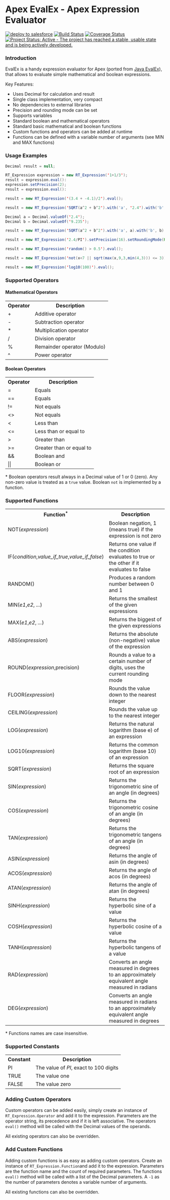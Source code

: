 # Apex EvalEx - Apex Expression Evaluator

[![deploy to salesforce](https://img.shields.io/badge/salesforce-deploy-blue.svg)](https://githubsfdeploy.herokuapp.com)
[![Build Status](https://img.shields.io/travis/jdcrensh/apex-evalex.svg)](https://travis-ci.org/jdcrensh/apex-evalex)
[![Coverage Status](https://img.shields.io/coveralls/jdcrensh/apex-evalex.svg)](https://coveralls.io/github/jdcrensh/apex-evalex?branch=master)
[![Project Status: Active - The project has reached a stable, usable state and is being actively developed.](http://www.repostatus.org/badges/latest/active.svg)](http://www.repostatus.org/#active)

### Introduction

EvalEx is a handy expression evaluator for Apex (ported from [Java EvalEx](https://github.com/uklimaschewski/EvalEx)),
that allows to evaluate simple mathematical and boolean expressions.

Key Features:
- Uses Decimal for calculation and result
- Single class implementation, very compact
- No dependencies to external libraries
- Precision and rounding mode can be set
- Supports variables
- Standard boolean and mathematical operators
- Standard basic mathematical and boolean functions
- Custom functions and operators can be added at runtime
- Functions can be defined with a variable number of arguments (see MIN and MAX functions)


### Usage Examples

```java
Decimal result = null;

RT_Expression expression = new RT_Expression('1+1/3');
result = expression.eval():
expression.setPrecision(2);
result = expression.eval():

result = new RT_Expression('(3.4 + -4.1)/2').eval();

result = new RT_Expression('SQRT(a^2 + b^2').with('a', '2.4').with('b', '9.253').eval();

Decimal a = Decimal.valueOf('2.4');
Decimal b = Decimal.valueOf('9.235');

result = new RT_Expression('SQRT(a^2 + b^2').with('a', a).with('b', b).eval();

result = new RT_Expression('2.4/PI').setPrecision(16).setRoundingMode(RoundingMode.UP).eval();

result = new RT_Expression('random() > 0.5').eval();

result = new RT_Expression('not(x<7 || sqrt(max(x,9,3,min(4,3))) <= 3))').with('x', '22.9').eval();

result = new RT_Expression('log10(100)').eval();
```

### Supported Operators

#### Mathematical Operators

<table>
  <tr><th>Operator</th><th>Description</th></tr>
  <tr><td>+</td><td>Additive operator</td></tr>
  <tr><td>-</td><td>Subtraction operator</td></tr>
  <tr><td>*</td><td>Multiplication operator</td></tr>
  <tr><td>/</td><td>Division operator</td></tr>
  <tr><td>%</td><td>Remainder operator (Modulo)</td></tr>
  <tr><td>^</td><td>Power operator</td></tr>
</table>


#### Boolean Operators

<table>
  <tr><th>Operator</th><th>Description</th></tr>
  <tr><td>=</td><td>Equals</td></tr>
  <tr><td>==</td><td>Equals</td></tr>
  <tr><td>!=</td><td>Not equals</td></tr>
  <tr><td>&lt;&gt;</td><td>Not equals</td></tr>
  <tr><td>&lt;</td><td>Less than</td></tr>
  <tr><td>&lt;=</td><td>Less than or equal to</td></tr>
  <tr><td>&gt;</td><td>Greater than</td></tr>
  <tr><td>&gt;=</td><td>Greater than or equal to</td></tr>
  <tr><td>&amp;&amp;</td><td>Boolean and</td></tr>
  <tr><td>||</td><td>Boolean or</td></tr>
</table>

\* Boolean operators result always in a Decimal value of 1 or 0 (zero). Any non-zero value is treated as a `true`
value. Boolean `not` is implemented by a function.

### Supported Functions

<table>
  <tr><th>Function<sup>*</sup></th><th>Description</th></tr>
  <tr><td>NOT(<i>expression</i>)</td><td>Boolean negation, 1 (means true) if the expression is not zero</td></tr>
  <tr><td>IF(<i>condition</i>,<i>value_if_true</i>,<i>value_if_false</i>)</td><td>Returns one value if the condition evaluates to true or the other if it evaluates to false</td></tr>
  <tr><td>RANDOM()</td><td>Produces a random number between 0 and 1</td></tr>
  <tr><td>MIN(<i>e1</i>,<i>e2</i>, <i>...</i>)</td><td>Returns the smallest of the given expressions</td></tr>
  <tr><td>MAX(<i>e1</i>,<i>e2</i>, <i>...</i>)</td><td>Returns the biggest of the given expressions</td></tr>
  <tr><td>ABS(<i>expression</i>)</td><td>Returns the absolute (non-negative) value of the expression</td></tr>
  <tr><td>ROUND(<i>expression</i>,precision)</td><td>Rounds a value to a certain number of digits, uses the current rounding mode</td></tr>
  <tr><td>FLOOR(<i>expression</i>)</td><td>Rounds the value down to the nearest integer</td></tr>
  <tr><td>CEILING(<i>expression</i>)</td><td>Rounds the value up to the nearest integer</td></tr>
  <tr><td>LOG(<i>expression</i>)</td><td>Returns the natural logarithm (base e) of an expression</td></tr>
  <tr><td>LOG10(<i>expression</i>)</td><td>Returns the common logarithm (base 10) of an expression</td></tr>
  <tr><td>SQRT(<i>expression</i>)</td><td>Returns the square root of an expression</td></tr>
  <tr><td>SIN(<i>expression</i>)</td><td>Returns the trigonometric sine of an angle (in degrees)</td></tr>
  <tr><td>COS(<i>expression</i>)</td><td>Returns the trigonometric cosine of an angle (in degrees)</td></tr>
  <tr><td>TAN(<i>expression</i>)</td><td>Returns the trigonometric tangens of an angle (in degrees)</td></tr>
  <tr><td>ASIN(<i>expression</i>)</td><td>Returns the angle of asin (in degrees)</td></tr>
  <tr><td>ACOS(<i>expression</i>)</td><td>Returns the angle of acos (in degrees)</td></tr>
  <tr><td>ATAN(<i>expression</i>)</td><td>Returns the angle of atan (in degrees)</td></tr>
  <tr><td>SINH(<i>expression</i>)</td><td>Returns the hyperbolic sine of a value</td></tr>
  <tr><td>COSH(<i>expression</i>)</td><td>Returns the hyperbolic cosine of a value</td></tr>
  <tr><td>TANH(<i>expression</i>)</td><td>Returns the hyperbolic tangens of a value</td></tr>
  <tr><td>RAD(<i>expression</i>)</td><td>Converts an angle measured in degrees to an approximately equivalent angle measured in radians</td></tr>
  <tr><td>DEG(<i>expression</i>)</td><td>Converts an angle measured in radians to an approximately equivalent angle measured in degrees</td></tr>
</table>

\* Functions names are case insensitive.

### Supported Constants

<table>
  <tr><th>Constant</th><th>Description</th></tr>
  <tr><td>PI</td><td>The value of <i>PI</i>, exact to 100 digits</td></tr>
  <tr><td>TRUE</td><td>The value one</td></tr>
  <tr><td>FALSE</td><td>The value zero</td></tr>
</table>


### Adding Custom Operators

Custom operators can be added easily, simply create an instance of `RT_Expression.Operator` and add it to the expression.
Parameters are the operator string, its precedence and if it is left associative. The operators `eval()` method will be
called with the Decimal values of the operands.

All existing operators can also be overridden.

### Add Custom Functions

Adding custom functions is as easy as adding custom operators. Create an instance of `RT_Expression.Function`and add it to
the expression. Parameters are the function name and the count of required parameters. The functions `eval()` method
will be called with a list of the Decimal parameters. A `-1` as the number of parameters denotes a variable number of
arguments.

All existing functions can also be overridden.
